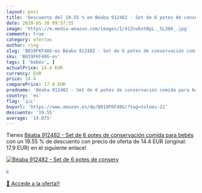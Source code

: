 ```yaml
---
layout: post
title: 'Descuento del 19.55 % en Béaba 912482 - Set de 6 potes de conserv'
date: 2020-05-30 09:57:55
image: 'https://m.media-amazon.com/images/I/41ZnvEotBpL._SL200_.jpg'
comments: true
category: ofertas
author: ring
slug: 'B019FKF40G-es Béaba 912482 - Set de 6 potes de conservación comida para...'
sku: 'B019FKF40G-es'
tags: [ 'bebés', ]
actualPrice: 14.4 EUR
currency: EUR
price: 14.4
comparePrice: 17.9 EUR
prodname: 'Béaba 912482 - Set de 6 potes de conservación comida para bebés'
country: 'es'
flag: '🇪🇸'
buyurl: 'https://www.amazon.es/dp/B019FKF40G/?tag=tolees-21'
descuento: '19.55'
average: '14.075'
---
```


Tienes [Béaba 912482 - Set de 6 potes de conservación comida para bebés](https://www.amazon.es/dp/B019FKF40G/?tag=tolees-21) con un 19.55 % de descuento con precio de oferta de 14.4 EUR (original: 17.9 EUR) en el siguiente enlace!

[![Béaba 912482 - Set de 6 potes de conserv](https://m.media-amazon.com/images/I/41ZnvEotBpL._SL200_.jpg)](https://www.amazon.es/dp/B019FKF40G/?tag=tolees-21)

ℹ️:


[🛒 Accede a la oferta!!](https://www.amazon.es/dp/B019FKF40G/?tag=tolees-21)
